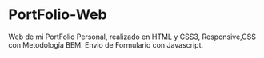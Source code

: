 # PortFolio-Web
Web de mi PortFolio Personal, realizado en HTML  y CSS3, Responsive,CSS con Metodología BEM. Envio de Formulario con Javascript.
